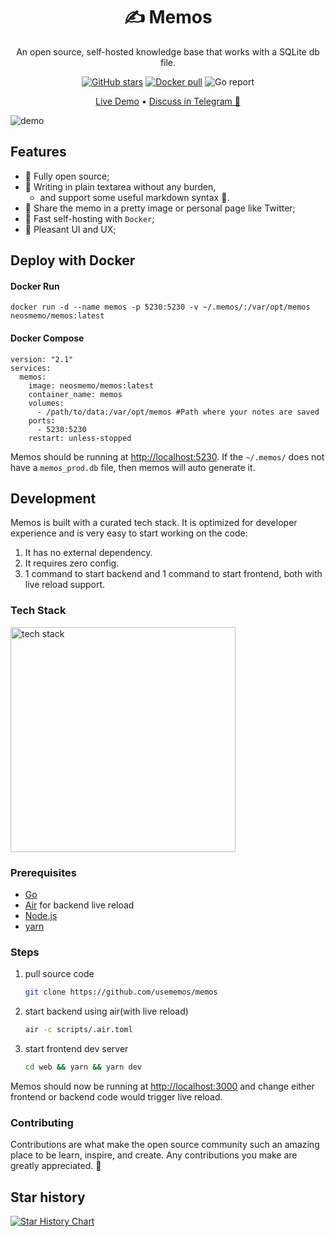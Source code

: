 <h1 align="center">✍️ Memos</h1>

<p align="center">An open source, self-hosted knowledge base that works with a SQLite db file.</p>

<p align="center">
  <a href="https://github.com/usememos/memos/stargazers"><img alt="GitHub stars" src="https://img.shields.io/github/stars/usememos/memos" /></a>
  <a href="https://hub.docker.com/r/neosmemo/memos"><img alt="Docker pull" src="https://img.shields.io/docker/pulls/neosmemo/memos.svg" /></a>
  <img alt="Go report" src="https://goreportcard.com/badge/github.com/usememos/memos" />
</p>

<p align="center">
  <a href="https://demo.usememos.com/">Live Demo</a> •
  <a href="https://t.me/+-_tNF1k70UU4ZTc9">Discuss in Telegram 👾</a>
</p>

![demo](https://raw.githubusercontent.com/usememos/memos/main/resources/demo.webp)

## Features

- 🦄 Fully open source;
- 📜 Writing in plain textarea without any burden,
  - and support some useful markdown syntax 💪.
- 🌄 Share the memo in a pretty image or personal page like Twitter;
- 🚀 Fast self-hosting with `Docker`;
- 🤠 Pleasant UI and UX;

## Deploy with Docker

#### Docker Run
```docker
docker run -d --name memos -p 5230:5230 -v ~/.memos/:/var/opt/memos neosmemo/memos:latest
```

#### Docker Compose
```
version: "2.1"
services:
  memos:
    image: neosmemo/memos:latest
    container_name: memos
    volumes:
      - /path/to/data:/var/opt/memos #Path where your notes are saved
    ports:
      - 5230:5230
    restart: unless-stopped
```

Memos should be running at [http://localhost:5230](http://localhost:5230). If the `~/.memos/` does not have a `memos_prod.db` file, then memos will auto generate it.

## Development

Memos is built with a curated tech stack. It is optimized for developer experience and is very easy to start working on the code:

1. It has no external dependency.
2. It requires zero config.
3. 1 command to start backend and 1 command to start frontend, both with live reload support.

### Tech Stack

<img alt="tech stack" src="https://raw.githubusercontent.com/usememos/memos/main/resources/tech-stack.png" width="360" />

### Prerequisites

- [Go](https://golang.org/doc/install)
- [Air](https://github.com/cosmtrek/air#installation) for backend live reload
- [Node.js](https://nodejs.org/)
- [yarn](https://yarnpkg.com/getting-started/install)

### Steps

1. pull source code

   ```bash
   git clone https://github.com/usememos/memos
   ```

2. start backend using air(with live reload)

   ```bash
   air -c scripts/.air.toml
   ```

3. start frontend dev server

   ```bash
   cd web && yarn && yarn dev
   ```

Memos should now be running at [http://localhost:3000](http://localhost:3000) and change either frontend or backend code would trigger live reload.

### Contributing

Contributions are what make the open source community such an amazing place to be learn, inspire, and create. Any contributions you make are greatly appreciated. 🥰

## Star history

[![Star History Chart](https://api.star-history.com/svg?repos=usememos/memos&type=Date)](https://star-history.com/#usememos/memos&Date)
